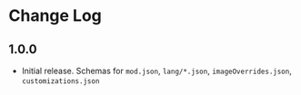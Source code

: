 # Change Log

## 1.0.0
- Initial release. Schemas for `mod.json`, `lang/*.json`, `imageOverrides.json`, `customizations.json`